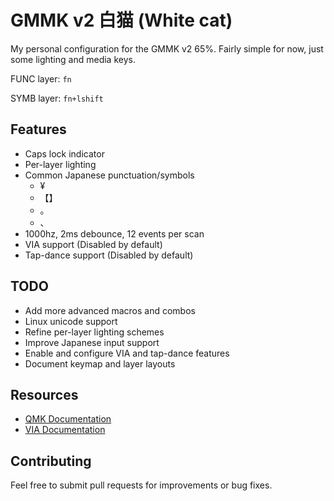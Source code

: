 # GMMK v2 白猫 (White cat)

My personal configuration for the GMMK v2 65%. Fairly simple for now, just some lighting and media keys.

FUNC layer: `fn`

SYMB layer: `fn+lshift`

## Features

- Caps lock indicator
- Per-layer lighting
- Common Japanese punctuation/symbols
    - ¥
    - 【】
    - 。
    - 、
- 1000hz, 2ms debounce, 12 events per scan
- VIA support (Disabled by default)
- Tap-dance support (Disabled by default)


## TODO

- Add more advanced macros and combos
- Linux unicode support
- Refine per-layer lighting schemes
- Improve Japanese input support
- Enable and configure VIA and tap-dance features
- Document keymap and layer layouts


## Resources

- [QMK Documentation](https://docs.qmk.fm/)
- [VIA Documentation](https://www.caniusevia.com/docs/specification)


## Contributing

Feel free to submit pull requests for improvements or bug fixes.
